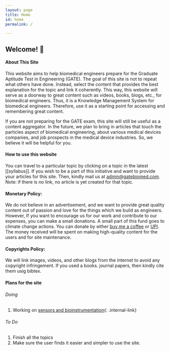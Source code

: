 ```yaml
---
layout: page
title: Home
id: home
permalink: /

---
```



## Welcome! 🌱

#### About This Site
This website aims to help biomedical engineers prepare for the Graduate Aptitude Test in Engineering (GATE). The goal of this site is not to repeat what others have done. Instead, select the content that provides the best explanation for the topic and link it coherently. This way, this website will serve as a doorway to great content such as videos, books, blogs, etc., for biomedical engineers. Thus, it is a Knowledge Management System for biomedical engineers. Therefore, use it as a starting point for accessing and remembering great content.

If you are not preparing for the GATE exam, this site will still be useful as a content aggregator. In the future, we plan to bring in articles that touch the particles aspect of biomedical engineering, about various medical devices companies, and job prospects in the medical device industries. So, we believe it will be helpful for you.

#### How to use this website
You can travel to a particular topic by clicking on a topic in the latest [[syllabus]]. If you wish to be a part of this initiative and want to provide your articles for this site. Then, kindly mail us at [admin@gatebiomed.com](mailto:admin@gatebiomed.com). Note: if there is no link, no article is yet created for that topic.

#### Monetary Policy:
We do not believe in an advertisement, and we want to provide great quality content out of passion and love for the things which we build as engineers. However, If you want to encourage us for our work and contribute to our expenses, you can make a small donations. A small part of this fund goes to climate change actions. You can donate by either [buy me a coffee](https://www.buymeacoffee.com/gateBiomed) or [UPI](https://upayi.ml/ajay.gunalan@axisbank). The money received will be spent on making high-quality content for the users and for site maintenance.

#### Copyrights Policy:
We will link images, videos, and other blogs from the internet to avoid any copyright infringement. If you used a books. journal papers, then kindly cite them usig bibtex.


#### Plans for the site

###### Doing
1. Working on [sensors and bioinstrumentation](/syllabus#sensors-and-bioinstrumentation){: .internal-link}

###### To Do
1. Finish all the topics
2. Make sure the user finds it easier and simpler to use the site.



<style>
  .wrapper {
    max-width: 46em;
  }
</style>


